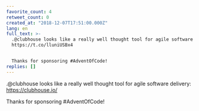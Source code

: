 ```yaml
---
favorite_count: 4
retweet_count: 0
created_at: "2018-12-07T17:51:00.000Z"
lang: en
full_text: >-
  .@clubhouse looks like a really well thought tool for agile software delivery:
  https://t.co/lluniUSBx4


  Thanks for sponsoring #AdventOfCode!
replies: []
---
```


.@clubhouse looks like a really well thought tool for agile software delivery:
<https://clubhouse.io/>

Thanks for sponsoring #AdventOfCode!
